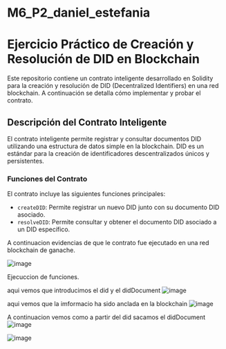 # M6_P2_daniel_estefania

# Ejercicio Práctico de Creación y Resolución de DID en Blockchain

Este repositorio contiene un contrato inteligente desarrollado en Solidity para la creación y resolución de DID (Decentralized Identifiers) en una red blockchain. A continuación se detalla cómo implementar y probar el contrato.

## Descripción del Contrato Inteligente

El contrato inteligente permite registrar y consultar documentos DID utilizando una estructura de datos simple en la blockchain. DID es un estándar para la creación de identificadores descentralizados únicos y persistentes.

### Funciones del Contrato

El contrato incluye las siguientes funciones principales:

- `createDID`: Permite registrar un nuevo DID junto con su documento DID asociado.
- `resolveDID`: Permite consultar y obtener el documento DID asociado a un DID específico.

A continuacion evidencias de que le contrato fue ejecutado en una red blockchain de ganache.

![image](https://github.com/dn7manz/M6_P2_daniel_estefania/assets/153960298/08b9390a-3778-4ee2-ab51-a2b7fbbc2841)

Ejecuccion de funciones.


aqui vemos que introducimos el did y el didDocument
![image](https://github.com/dn7manz/M6_P2_daniel_estefania/assets/153960298/270c7da9-936b-454d-a8c9-c55770657341)

aqui vemos que la imformacio ha sido anclada en la blockchain
![image](https://github.com/dn7manz/M6_P2_daniel_estefania/assets/153960298/d03e892f-52a1-451e-916d-578261f39d2c)

A continuacion vemos como a partir del did sacamos el didDocument
![image](https://github.com/dn7manz/M6_P2_daniel_estefania/assets/153960298/1945718b-8ecc-4491-a76f-5512a11a80c9)

![image](https://github.com/dn7manz/M6_P2_daniel_estefania/assets/153960298/54738b4c-a97e-4048-ba55-9b3cae6dc757)





